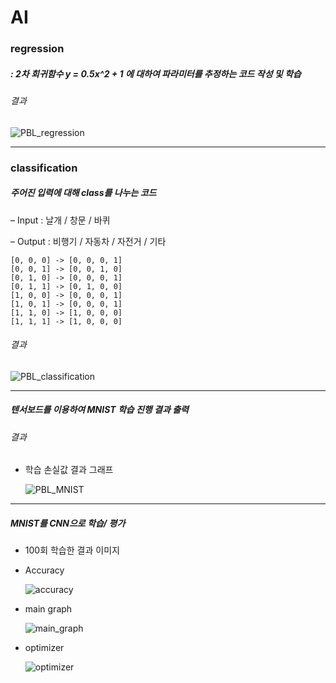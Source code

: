 # AI

### regression
##### : 2차 회귀함수 y = 0.5x^2 + 1 에 대하여 파라미터를 추정하는 코드 작성 및 학습

###### 결과
![PBL_regression](https://github.com/de110/AI/assets/67581448/e6a245b1-925a-4936-b82a-90d5bc869932)

---
### classification
##### 주어진 입력에 대해 class를 나누는 코드

– Input : 날개 / 창문 / 바퀴

– Output : 비행기 / 자동차 / 자전거 / 기타

	[0, 0, 0] -> [0, 0, 0, 1]
	[0, 0, 1] -> [0, 0, 1, 0]
	[0, 1, 0] -> [0, 0, 0, 1]
	[0, 1, 1] -> [0, 1, 0, 0]
	[1, 0, 0] -> [0, 0, 0, 1]
	[1, 0, 1] -> [0, 0, 0, 1]
	[1, 1, 0] -> [1, 0, 0, 0]
	[1, 1, 1] -> [1, 0, 0, 0]

###### 결과
![PBL_classification](https://github.com/de110/AI/assets/67581448/ca1fada3-3af8-4d95-a4e0-4ad2824aaa15)


---

##### 텐서보드를 이용하여 MNIST 학습 진행 결과 출력

###### 결과

- 학습 손실값 결과 그래프

  ![PBL_MNIST](https://github.com/de110/AI/assets/67581448/82fedcb6-cdaf-4586-af70-6239a399402f)


---

##### MNIST를 CNN으로 학습/ 평가

- 100회 학습한 결과 이미지

- Accuracy
  
  ![accuracy](https://github.com/de110/AI/assets/67581448/4c311662-df41-4e6c-a649-ad1f13fef416)
	
- main graph
  
  ![main_graph](https://github.com/de110/AI/assets/67581448/2051c186-ca73-430b-b0d3-fbcc8c0e2a27)
	
- optimizer
  
  ![optimizer](https://github.com/de110/AI/assets/67581448/1d6f5cb7-3dc8-4a87-9e16-3f7ae9bb5db6)
